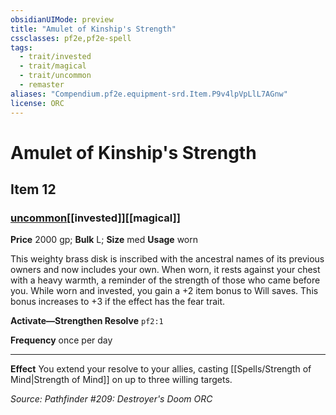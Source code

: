 ```yaml
---
obsidianUIMode: preview
title: "Amulet of Kinship's Strength"
cssclasses: pf2e,pf2e-spell
tags:
  - trait/invested
  - trait/magical
  - trait/uncommon
  - remaster
aliases: "Compendium.pf2e.equipment-srd.Item.P9v4lpVpLlL7AGnw"
license: ORC
---
```

# Amulet of Kinship's Strength
## Item 12
### [uncommon](uncommon "Uncommon Rarity Trait")[[invested]][[magical]]


**Price** 2000 gp; 
**Bulk** L; **Size** med
**Usage** worn

This weighty brass disk is inscribed with the ancestral names of its previous owners and now includes your own. When worn, it rests against your chest with a heavy warmth, a reminder of the strength of those who came before you. While worn and invested, you gain a +2 item bonus to Will saves. This bonus increases to +3 if the effect has the fear trait.

**Activate—Strengthen Resolve** `pf2:1`

**Frequency** once per day

* * *

**Effect** You extend your resolve to your allies, casting [[Spells/Strength of Mind|Strength of Mind]] on up to three willing targets.

*Source: Pathfinder #209: Destroyer's Doom*
*ORC*